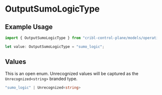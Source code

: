 # OutputSumoLogicType

## Example Usage

```typescript
import { OutputSumoLogicType } from "cribl-control-plane/models/operations";

let value: OutputSumoLogicType = "sumo_logic";
```

## Values

This is an open enum. Unrecognized values will be captured as the `Unrecognized<string>` branded type.

```typescript
"sumo_logic" | Unrecognized<string>
```
